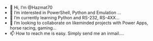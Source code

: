 - 👋 Hi, I’m @Hazmat70
- 👀 I’m interested in PowerShell, Python and Emulation ...
- 🌱 I’m currently learning Python and RS-232, RS-4XX...
- 💞️ I’m looking to collaborate on likeminded projects with Power Apps, horse racing, gaming...
- 📫 How to reach me is easy. Simply send me an inmail....

<!---
Hazmat70/Hazmat70 is a ✨ special ✨ repository because its `README.md` (this file) appears on your GitHub profile.
You can click the Preview link to take a look at your changes.
--->
